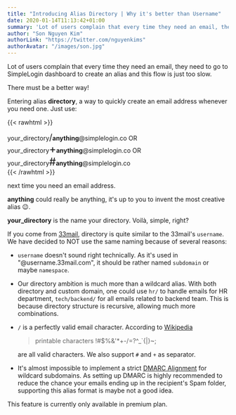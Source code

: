 ```yaml
---
title: "Introducing Alias Directory | Why it's better than Username"
date: 2020-01-14T11:13:42+01:00
summary: 'Lot of users complain that every time they need an email, they need to go to SimpleLogin dashboard to create an alias and this flow is just too slow. There must be a better way!'
author: "Son Nguyen Kim"
authorLink: "https://twitter.com/nguyenkims"
authorAvatar: "/images/son.jpg"
---
```


Lot of users complain that every time they need an email, they need to go to SimpleLogin dashboard to create an alias and this flow is just too slow.

There must be a better way!

Entering alias **directory**, a way to quickly create an email address whenever you need one.
Just use:

{{< rawhtml >}}

<div class="pl-3 py-2 bg-light">
    your_directory<span style="font-size: 20px">/</span><b>anything</b>@simplelogin.co   OR <br>
    your_directory<span style="font-size: 24px">+</span><b>anything</b>@simplelogin.co   OR <br>
    your_directory<span style="font-size: 24px">#</span><b>anything</b>@simplelogin.co <br>
</div>
{{< /rawhtml >}}

next time you need an email address.

**anything** could really be anything, it's up to you to invent the most creative alias 😉.

**your_directory** is the name your directory. Voilà, simple, right?

If you come from [33mail](https://www.33mail.com), directory is quite similar to the 33mail's `username`. We have decided to NOT use the same naming because of several reasons:

- `username` doesn't sound right technically. As it's used in "@username.33mail.com", it should be rather named `subdomain` or maybe `namespace`.

- Our directory ambition is much more than a wildcard alias. With both directory and custom domain, one could use `hr/` to handle emails for HR department, `tech/backend/` for all emails related to backend team. This is because directory structure is recursive, allowing much more combinations.

- `/` is a perfectly valid email character. According to [Wikipedia](https://en.wikipedia.org/wiki/Email_address)

    > printable characters !#$%&'*+-/=?^_`{|}~;

    are all valid characters. We also support `#` and `+` as separator.

- It's almost impossible to implement a strict [DMARC Alignment](https://en.wikipedia.org/wiki/DMARC#Alignment) for wildcard subdomains. As setting up DMARC is highly recommended to reduce the chance your emails ending up in the recipient's Spam folder, supporting this alias format is maybe not a good idea.

This feature is currently only available in premium plan.





